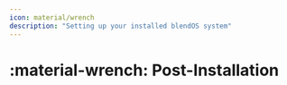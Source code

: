```yaml
---
icon: material/wrench
description: "Setting up your installed blendOS system"
---
```


# :material-wrench: Post-Installation